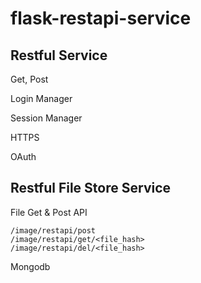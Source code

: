 # flask-restapi-service

## Restful Service

Get, Post

Login Manager

Session Manager

HTTPS

OAuth


## Restful File Store Service

File Get & Post API

    /image/restapi/post
    /image/restapi/get/<file_hash>
    /image/restapi/del/<file_hash>

Mongodb
